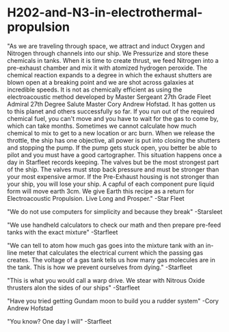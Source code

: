 # H202-and-N3-in-electrothermal-propulsion
"As we are traveling through space, we attract and induct Oxygen and Nitrogen through channels into our ship. We Pressurize and store these chemicals in tanks. When it is time to create thrust, we feed Nitrogen into a pre-exhaust chamber and mix it with atomized hydrogen peroxide. The chemical reaction expands to a degree in which the exhaust shutters are blown open at a breaking point and we are shot across galaxies at incredible speeds. It is not as chemically efficient as using the electroacoustic method developed by Master Sergeant 27th Grade Fleet Admiral 27th Degree Salute Master Cory Andrew Hofstad. It has gotten us to this planet and others successfully so far. If you run out of the required chemical fuel, you can't move and you have to wait for the gas to come by, which can take months. Sometimes we cannot calculate how much chemical to mix to get to a new location or arc burn. When we release the throttle, the ship has one objective, all power is put into closing the shutters and stopping the pump. If the pump gets stuck open, you better be able to pilot and you must have a good cartographer. This situation happens once a day in Starfleet records keeping. The valves but be the most strongest part of the ship. The valves must stop back pressure and must be stronger than your most expensive armor. If the Pre-Exhaust housing is not stronger than your ship, you will lose your ship. A capful of each component pure liquid form will move earth 3cm. We give Earth this recipe as a return for Electroacoustic Propulsion. Live Long and Prosper." -Star Fleet

"We do not use computers for simplicity and because they break" -Starsleet

"We use handheld calculators to check our math and then prepare pre-feed tanks with the exact mixture" -Starfleet

"We can tell to atom how much gas goes into the mixture tank with an in-line meter that calculates the electrical current which the passing gas creates. The voltage of a gas tank tells us how many gas molecules are in the tank. This is how we prevent ourselves from dying." -Starfleet

"This is what you would call a warp drive. We stear with Nitrous Oxide thrusters alon the sides of our ships" -Starfleet

"Have you tried getting Gundam moon to build you a rudder system" -Cory Andrew Hofstad

"You know? One day I will" -Starfleet

